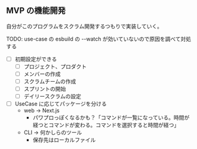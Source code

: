 ## MVP の機能開発
自分がこのプログラムをスクラム開発するつもりで実装していく。

TODO: use-case の esbuild の --watch が効いていないので原因を調べて対処する

- [ ] 初期設定ができる
  - [ ] プロジェクト、プロダクト
  - [ ] メンバーの作成
  - [ ] スクラムチームの作成
  - [ ] スプリントの開始
  - [ ] デイリースクラムの設定
- [ ] UseCase に応じてパッケージを分ける 
  - web -> Next.js
    - パワプロっぽくなるかも？「コマンドが一覧になっている。時間が経つとコマンドが変わる。コマンドを選択すると時間が経つ」
  - CLI -> 何かしらのツール
    - 保存先はローカルファイル


